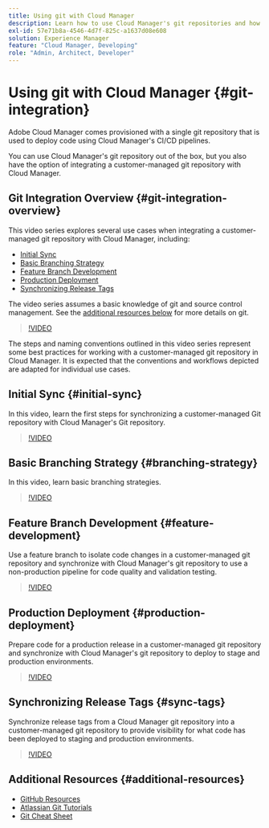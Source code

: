 ```yaml
---
title: Using git with Cloud Manager
description: Learn how to use Cloud Manager's git repositories and how to integrate your own on-premise customer-managed git repository with Cloud Manager.
exl-id: 57e71b8a-4546-4d7f-825c-a1637d08e608
solution: Experience Manager
feature: "Cloud Manager, Developing"
role: "Admin, Architect, Developer"
---
```

# Using git with Cloud Manager {#git-integration}

Adobe Cloud Manager comes provisioned with a single git repository that is used to deploy code using Cloud Manager's CI/CD pipelines. 

You can use Cloud Manager's git repository out of the box, but you also have the option of integrating a customer-managed git repository with Cloud Manager.

## Git Integration Overview {#git-integration-overview}

This video series explores several use cases when integrating a customer-managed git repository with Cloud Manager, including:

* [Initial Sync](#initial-sync)
* [Basic Branching Strategy](#branching-strategy)
* [Feature Branch Development](#feature-development)
* [Production Deployment](#production-deployment)
* [Synchronizing Release Tags](#sync-tags)

The video series assumes a basic knowledge of git and source control management. See the [additional resources below](#additional-resources) for more details on git.

>[!VIDEO](https://video.tv.adobe.com/v/28710/)

The steps and naming conventions outlined in this video series represent some best practices for working with a customer-managed git repository in Cloud Manager. It is expected that the conventions and workflows depicted are adapted for individual use cases.

## Initial Sync {#initial-sync}

In this video, learn the first steps for synchronizing a customer-managed Git repository with Cloud Manager's Git repository.

>[!VIDEO](https://video.tv.adobe.com/v/28711/?quality=12)

## Basic Branching Strategy {#branching-strategy}

In this video, learn basic branching strategies.

>[!VIDEO](https://video.tv.adobe.com/v/28712/?quality=12)

## Feature Branch Development {#feature-development}

Use a feature branch to isolate code changes in a customer-managed git repository and synchronize with Cloud Manager's git repository to use a non-production pipeline for code quality and validation testing.

>[!VIDEO](https://video.tv.adobe.com/v/28723/?quality=12)

## Production Deployment {#production-deployment}

Prepare code for a production release in a customer-managed git repository and synchronize with Cloud Manager's git repository to deploy to stage and production environments.

>[!VIDEO](https://video.tv.adobe.com/v/28724/?quality=12)

## Synchronizing Release Tags {#sync-tags}

Synchronize release tags from a Cloud Manager git repository into a customer-managed git repository to provide visibility for what code has been deployed to staging and production environments.

>[!VIDEO](https://video.tv.adobe.com/v/28725/?quality=12)

## Additional Resources {#additional-resources}

* [GitHub Resources](https://try.github.io)
* [Atlassian Git Tutorials](https://www.atlassian.com/git/tutorials/what-is-version-control)
* [Git Cheat Sheet](https://education.github.com/git-cheat-sheet-education.pdf)
